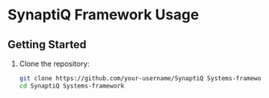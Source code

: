 # SynaptiQ Framework Usage

## Getting Started

1. Clone the repository:
   ```bash
   git clone https://github.com/your-username/SynaptiQ Systems-framework.git
   cd SynaptiQ Systems-framework
